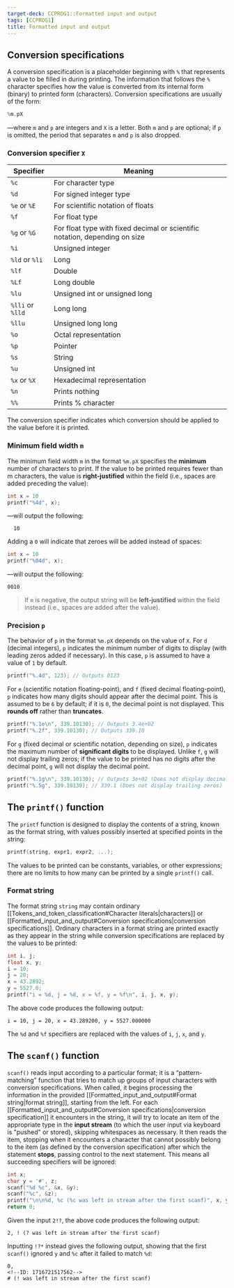 ```yaml
---
target-deck: CCPROG1::Formatted input and output
tags: [CCPROG1]
title: Formatted input and output
---
```


## Conversion specifications

A conversion specification is a placeholder beginning with `%` that represents a value to be filled in during printing. The information that follows the `%` character specifies how the value is converted from its internal form (binary) to printed form (characters). Conversion specifications are usually of the form:

```c
%m.pX
```

—where `m` and `p` are integers and `X` is a letter. Both `m` and `p` are optional; if `p` is omitted, the period that separates `m` and `p` is also dropped.

<!--ID: 1698055025610-->

### Conversion specifier `X`

| Specifier | Meaning |
|------------|-------------------------------------------|
| `%c` | For character type |
| `%d` | For signed integer type |
| `%e` or `%E` | For scientific notation of floats |
| `%f` | For float type |
| `%g` or `%G` | For float type with fixed decimal or scientific notation, depending on size |
| `%i` | Unsigned integer |
| `%ld` or `%li` | Long |
| `%lf` | Double |
| `%Lf` | Long double |
| `%lu` | Unsigned int or unsigned long |
| `%lli` or `%lld` | Long long |
| `%llu` | Unsigned long long |
| `%o` | Octal representation |
| `%p` | Pointer |
| `%s` | String |
| `%u` | Unsigned int |
| `%x` or `%X` | Hexadecimal representation |
| `%n` | Prints nothing |
| `%%` | Prints % character|

The conversion specifier indicates which conversion should be applied to the value before it is printed.

<!--ID: 1698055025619-->

### Minimum field width `m`

The minimum field width `m` in the format `%m.pX` specifies the **minimum** number of characters to print. If the value to be printed requires fewer than m characters, the value is **right-justified** within the field (i.e., spaces are added preceding the value):

```c
int x = 10
printf("%4d", x);
```

—will output the following:

```
  10
```

Adding a `0` will indicate that zeroes will be added instead of spaces:

```c
int x = 10
printf("%04d", x);
```

—will output the following:

```
0010
```

> If `m` is negative, the output string will be **left-justified** within the field instead (i.e., spaces are added after the value).

<!--ID: 1698055025625-->

### Precision `p`

The behavior of `p` in the format `%m.pX` depends on the value of `X`. For `d` (decimal integers), `p` indicates the minimum number of digits to display (with leading zeros added if necessary). In this case, `p` is assumed to have a value of `1` by default.

```c
printf("%.4d", 123); // Outputs 0123
```

For `e` (scientific notation floating-point), and `f` (fixed decimal floating-point), `p` indicates how many digits should appear after the decimal point. This is assumed to be `6` by default; if it is `0`, the decimal point is not displayed. This **rounds off** rather than **truncates**.

```c
printf("%.1e\n", 339.10130); // Outputs 3.4e+02
printf("%.2f", 339.10130); // Outputs 339.10
```

For `g` (fixed decimal or scientific notation, depending on size), `p` indicates the maximum number of **significant digits** to be displayed. Unlike `f`, `g` will not display trailing zeros; if the value to be printed has no digits after the decimal point, `g` will not display the decimal point.

```c
printf("%.1g\n", 339.10130); // Outputs 3e+02 (Does not display decimal point)
printf("%.5g", 339.10130); // 339.1 (Does not display trailing zeros)
```

<!--ID: 1698055025629-->

## The `printf()` function

The `printf` function is designed to display the contents of a string, known as the format string, with values possibly inserted at specified points in the string:

```c
printf(string, expr1, expr2, ...);
```

The values to be printed can be constants, variables, or other expressions; there are no limits to how many can be printed by a single `printf()` call.

<!--ID: 1698055025634-->

### Format string

The format string `string` may contain ordinary [[Tokens_and_token_classification#Character literals|characters]] or [[Formatted_input_and_output#Conversion specifications|conversion specifications]]. Ordinary characters in a format string are printed exactly as they appear in the string while conversion specifications are replaced by the values to be printed:

```c
int i, j;
float x, y;
i = 10;
j = 20;
x = 43.2892;
y = 5527.0;
printf("i = %d, j = %d, x = %f, y = %f\n", i, j, x, y);
```

The above code produces the following output:

```
i = 10, j = 20, x = 43.289200, y = 5527.000000
```

The `%d` and `%f` specifiers are replaced with the values of `i`, `j`, `x`, and `y`.

<!--ID: 1698055025638-->

## The `scanf()` function

`scanf()` reads input according to a particular format; it is a “pattern-matching” function that tries to match up groups of input characters with conversion specifications. When called, it begins processing the information in the provided [[Formatted_input_and_output#Format string|format string]], starting from the left. For each [[Formatted_input_and_output#Conversion specifications|conversion specification]] it encounters in the string, it will try to locate an item of the appropriate type in the **input stream** (to which the user input via keyboard is "pushed" or stored), skipping whitespaces as necessary. It then reads the item, stopping when it encounters a character that cannot possibly belong to the item (as defined by the conversion specification) after which the statement **stops**, passing control to the next statement. This means all succeeding specifiers will be ignored:

```c
int x;
char y = '#', z;
scanf("%d %c", &x, &y);
scanf("%c", &z);
printf("\n\n%d, %c (%c was left in stream after the first scanf)", x, y, z);
return 0;
```

Given the input `2!?`, the above code produces the following output:

```
2, ! (? was left in stream after the first scanf)
```

Inputting `!?*` instead gives the following output, showing that the first `scanf()` ignored `y` and `%c` after it failed to match `%d`:

```
0, 
<!--ID: 1716721517562-->
# (! was left in stream after the first scanf)
```

<!--ID: 1698127416743-->
